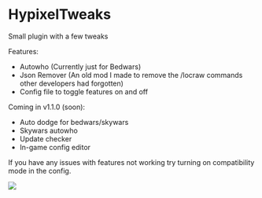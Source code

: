# HypixelTweaks
 Small plugin with a few tweaks

Features:
 - Autowho (Currently just for Bedwars)
 - Json Remover (An old mod I made to remove the /locraw commands other developers had forgotten)
 - Config file to toggle features on and off

Coming in v1.1.0 (soon):
 - Auto dodge for bedwars/skywars
 - Skywars autowho
 - Update checker
 - In-game config editor

If you have any issues with features not working try turning on compatibility mode in the config.



[![](https://jitpack.io/v/HypixelDev/PublicAPI.svg)](https://jitpack.io/#HypixelDev/PublicAPI)


